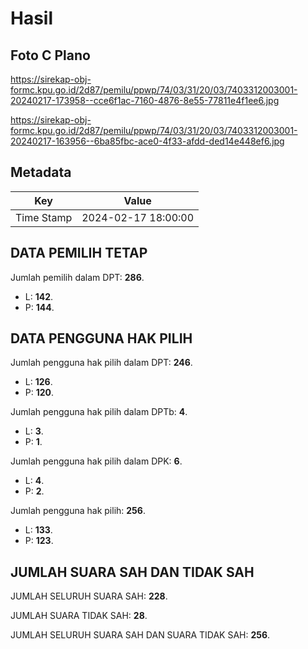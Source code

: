 # Hasil

## Foto C Plano

https://sirekap-obj-formc.kpu.go.id/2d87/pemilu/ppwp/74/03/31/20/03/7403312003001-20240217-173958--cce6f1ac-7160-4876-8e55-77811e4f1ee6.jpg

https://sirekap-obj-formc.kpu.go.id/2d87/pemilu/ppwp/74/03/31/20/03/7403312003001-20240217-163956--6ba85fbc-ace0-4f33-afdd-ded14e448ef6.jpg


## Metadata

| Key        | Value               |
| ---------- | ------------------- |
| Time Stamp | 2024-02-17 18:00:00 |


## DATA PEMILIH TETAP

Jumlah pemilih dalam DPT: **286**.
 * L: **142**.
 * P: **144**.

## DATA PENGGUNA HAK PILIH

Jumlah pengguna hak pilih dalam DPT: **246**.
 * L: **126**.
 * P: **120**.

Jumlah pengguna hak pilih dalam DPTb: **4**.
 * L: **3**.
 * P: **1**.

Jumlah pengguna hak pilih dalam DPK: **6**.
 * L: **4**.
 * P: **2**.

Jumlah pengguna hak pilih: **256**.
 * L: **133**.
 * P: **123**.

## JUMLAH SUARA SAH DAN TIDAK SAH

JUMLAH SELURUH SUARA SAH: **228**.

JUMLAH SUARA TIDAK SAH: **28**.

JUMLAH SELURUH SUARA SAH DAN SUARA TIDAK SAH: **256**.


